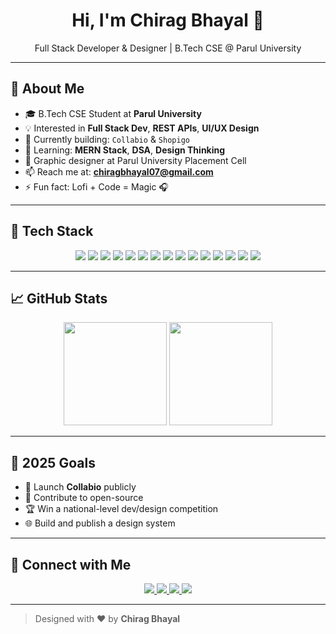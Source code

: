 
<h1 align="center">Hi, I'm Chirag Bhayal 👋</h1>
<p align="center">Full Stack Developer & Designer | B.Tech CSE @ Parul University</p>

---

## 🚀 About Me

- 🎓 B.Tech CSE Student at **Parul University**
- 💡 Interested in **Full Stack Dev**, **REST APIs**, **UI/UX Design**
- 🔭 Currently building: `Collabio` & `Shopigo`
- 🌱 Learning: **MERN Stack**, **DSA**, **Design Thinking**
- 🎨 Graphic designer at Parul University Placement Cell
- 📫 Reach me at: **chiragbhayal07@gmail.com**
- ⚡ Fun fact: Lofi + Code = Magic 🎧

---

## 🧠 Tech Stack

<p align="center">
  <img src="https://skillicons.dev/icons?i=java"/>
  <img src="https://skillicons.dev/icons?i=kotlin"/>
  <img src="https://skillicons.dev/icons?i=python"/>
  <img src="https://skillicons.dev/icons?i=js"/>
  <img src="https://skillicons.dev/icons?i=react"/>
  <img src="https://skillicons.dev/icons?i=nodejs"/>
  <img src="https://skillicons.dev/icons?i=express"/>
  <img src="https://skillicons.dev/icons?i=mongodb"/>
  <img src="https://skillicons.dev/icons?i=mysql"/>
  <img src="https://skillicons.dev/icons?i=html"/>
  <img src="https://skillicons.dev/icons?i=css"/>
  <img src="https://skillicons.dev/icons?i=git"/>
  <img src="https://skillicons.dev/icons?i=github"/>
  <img src="https://skillicons.dev/icons?i=figma"/>
  <img src="https://icons8.com/icon/iWw83PVcBpLw/canva"/>

</p>

---

## 📈 GitHub Stats

<p align="center">
  <img src="https://github-readme-stats.vercel.app/api?username=chiragbhayal&show_icons=true&theme=tokyonight&count_private=true" height="165" />
  <img src="https://github-readme-stats.vercel.app/api/top-langs/?username=chiragbhayal&layout=compact&theme=tokyonight" height="165" />
</p>

---

## 🎯 2025 Goals

- 🚀 Launch **Collabio** publicly
- 👥 Contribute to open-source
- 🏆 Win a national-level dev/design competition
- 🌐 Build and publish a design system

---

## 🤝 Connect with Me

<p align="center">
  <a href="https://linkedin.com/in/chiragbhayal">
    <img src="https://skillicons.dev/icons?i=linkedin" />
  </a>
  <a href="mailto:chiragbhayal07@gmail.com">
    <img src="https://skillicons.dev/icons?i=gmail" />
  </a>
  <a href="https://github.com/chiragbhayal">
    <img src="https://skillicons.dev/icons?i=github" />
  </a>
  <a href="https://instagram.com/bhayal.designs">
    <img src="https://skillicons.dev/icons?i=instagram" />
  </a>
</p>

---

> Designed with ❤️ by **Chirag Bhayal**
